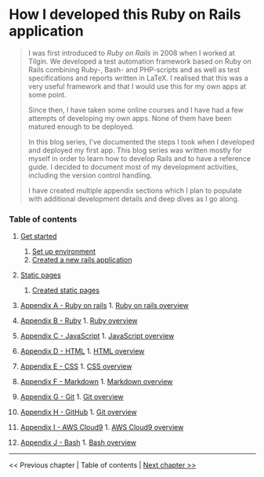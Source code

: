 # How I developed this Ruby on Rails application #
> I was first introduced to *Ruby on Rails* in 2008 when I worked at Tilgin. We developed a test automation framework based on Ruby on Rails combining Ruby-, Bash- and PHP-scripts and as well as test specifications and reports written in LaTeX. I realised that this was a very useful framework and that I would use this for my own apps at some point.
>
> Since then, I have taken some online courses and I have had a few attempts of developing my own apps. None of them have been matured enough to be deployed.
>
> In this blog series, I've documented the steps I took when I developed and deployed my first app. This blog series was written mostly for myself in order to learn how to develop Rails and to have a reference guide. I decided to document most of my development activities, including the version control handling.
> 
> I have created multiple appendix sections which I plan to populate with additional development details and deep dives as I go along.


### Table of contents ###
1. [Get started](./section_1_get_started/1_0_get_started_toc.md)
    1. [Set up environment](./section_1_get_started/1_1_set_up_development_environment.md)
    2. [Created a new rails application](./section_1_get_started/1_2_created_a_new_rails_application.md)


2. [Static pages](./section_2_static_pages/2_0_static_pages_toc.md)
    1. [Created static pages](./section_2_static_pages/2_1_created_static_pages.md)


101. [Appendix A - Ruby on rails](./appendix_a_ruby_on_rails/a_0_ruby_on_rails_tot.md)
    1. [Ruby on rails overview](./appendix_a_ruby_on_rails/a_1_ruby_on_rails_overview.md)


102. [Appendix B - Ruby](./appendix_b_ruby/b_0_ruby_tot.md)
    1. [Ruby overview](./appendix_b_ruby/b_1_ruby_overview.md)


103. [Appendix C - JavaScript](./appendix_c_javascript/c_0_javascript_tot.md)
    1. [JavaScript overview](./appendix_c_javascript/c_1_javascript_overview.md)


104. [Appendix D - HTML](./appendix_d_html/d_0_html_tot.md)
    1. [HTML overview](./appendix_d_html/d_1_html_overview.md)


105. [Appendix E - CSS](./appendix_e_css/e_0_css_tot.md)
    1. [CSS overview](./appendix_e_css/e_1_css_overview.md)


106. [Appendix F - Markdown](./appendix_f_markdown/f_0_markdown_tot.md)
    1. [Markdown overview](./appendix_f_markdown/f_1_markdown_overview.md)


107. [Appendix G - Git](./appendix_g_git/g_0_git_tot.md)
    1. [Git overview](./appendix_g_git/g_1_git_overview.md)


108. [Appendix H - GitHub](./appendix_h_github/h_0_github_tot.md)
    1. [Git overview](./appendix_h_github/h_1_github_overview.md)


109. [Appendix I - AWS Cloud9](./appendix_i_aws_cloud9/i_0_aws_cloud9_tot.md)
    1. [AWS Cloud9 overview](./appendix_i_aws_cloud9/i_1_aws_cloud9_overview.md)


110. [Appendix J - Bash](./appendix_j_bash/j_0_bash_tot.md)
    1. [Bash overview](./appendix_j_bash/j_1_bash_overview.md)



----------
<< Previous chapter | Table of contents | [Next chapter >>](./section_1_get_started/1_0_get_started_toc.md)
